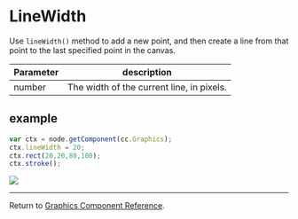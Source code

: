 # LineWidth

Use `lineWidth()` method to add a new point, and then create a line from that point to the last specified point in the canvas.

| Parameter | description
| -------------- | ----------- |
| number | The width of the current line, in pixels.

## example

```javascript
var ctx = node.getComponent(cc.Graphics);
ctx.lineWidth = 20;
ctx.rect(20,20,80,100);
ctx.stroke();
```

<a href="graphics/lineWidth.png"><img src="graphics/lineWidth.png"></a>

<hr>

Return to [Graphics Component Reference](../../components/graphics.md).
